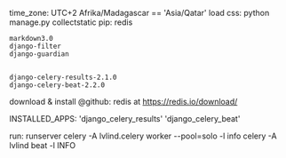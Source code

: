 

time_zone: UTC+2
    Afrika/Madagascar == 'Asia/Qatar' 
load css: 
    python manage.py collectstatic
pip: 
    redis
    
    markdown3.0
    django-filter
    django-guardian


    django-celery-results-2.1.0
    django-celery-beat-2.2.0

download & install @github:
    redis at https://redis.io/download/

INSTALLED_APPS: 
    'django_celery_results'
    'django_celery_beat'

run:
    runserver 
    celery -A lvlind.celery worker --pool=solo -l info
    celery -A lvlind beat -l INFO